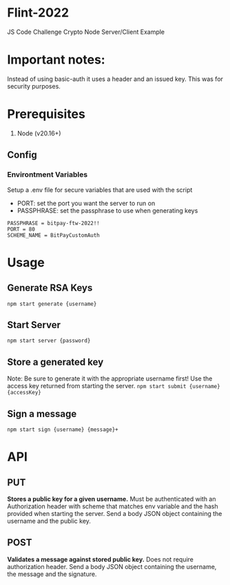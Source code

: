 # Flint-2022
JS Code Challenge Crypto Node Server/Client Example

# Important notes:
Instead of using basic-auth it uses a header and an issued key.  This was for security purposes. 

# Prerequisites
1. Node (v20.16+)

## Config

### Environtment Variables
Setup a .env file for secure variables that are used with the script
- PORT: set the port you want the server to run on
- PASSPHRASE: set the passphrase to use when generating keys

```
PASSPHRASE = bitpay-ftw-2022!!
PORT = 80
SCHEME_NAME = BitPayCustomAuth
```

# Usage

## Generate RSA Keys
``` npm start generate {username} ```

## Start Server
``` npm start server {password} ```

## Store a generated key 
Note: Be sure to generate it with the appropriate username first!
Use the access key returned from starting the server.
``` npm start submit {username} {accessKey} ```

## Sign a message
``` npm start sign {username} {message}+ ```




# API

## PUT
**Stores a public key for a given username.**
Must be authenticated with an Authorization header with scheme that matches env variable and the hash provided when starting the server. 
Send a body JSON object containing the username and the public key.

## POST 
**Validates a message against stored public key.**
Does not require authorization header.
Send a body JSON object containing the username, the message and the signature. 
